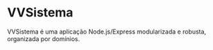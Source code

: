 # VVSistema

VVSistema é uma aplicação Node.js/Express modularizada e robusta, organizada por domínios.